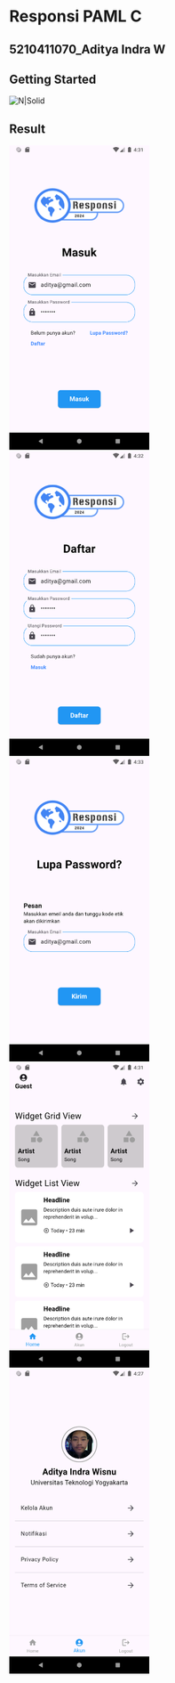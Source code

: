 # Responsi PAML C
## 5210411070_Aditya Indra W
## Getting Started
![N|Solid](https://dart.dev/assets/img/logo/logo-white-text.svg)
## Result
<img src="https://github.com/seizenz7/Responsi_PAML_/blob/main/result/Login.png" width=50% height=50%>
<img src="https://github.com/seizenz7/Responsi_PAML_/blob/main/result/Regist.png" width=50% height=50%>
<img src="https://github.com/seizenz7/Responsi_PAML_/blob/main/result/Lupa Password.png" width=50% height=50%>
<img src="https://github.com/seizenz7/Responsi_PAML_/blob/main/result/Home.png" width=50% height=50%>
<img src="https://github.com/seizenz7/Responsi_PAML_/blob/main/result/Profileme.png" width=50% height=50%>
